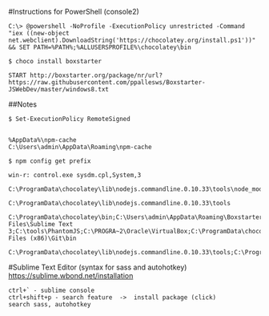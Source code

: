 
#Instructions for PowerShell (console2)

	C:\> @powershell -NoProfile -ExecutionPolicy unrestricted -Command "iex ((new-object net.webclient).DownloadString('https://chocolatey.org/install.ps1'))" && SET PATH=%PATH%;%ALLUSERSPROFILE%\chocolatey\bin
	
	$ choco install boxstarter
    
    START http://boxstarter.org/package/nr/url?https://raw.githubusercontent.com/ppallesws/Boxstarter-JSWebDev/master/windows8.txt

##Notes
	
	$ Set-ExecutionPolicy RemoteSigned


	%AppData%\npm-cache
	C:\Users\admin\AppData\Roaming\npm-cache

	$ npm config get prefix

	win-r: control.exe sysdm.cpl,System,3

	C:\ProgramData\chocolatey\lib\nodejs.commandline.0.10.33\tools\node_modules

	C:\ProgramData\chocolatey\lib\nodejs.commandline.0.10.33\tools

	C:\ProgramData\chocolatey\bin;C:\Users\admin\AppData\Roaming\Boxstarter;C:\Program Files\Sublime Text 3;C:\tools\PhantomJS;C:\PROGRA~2\Oracle\VirtualBox;C:\ProgramData\chocolatey\lib\nodejs.commandline.0.10.33\tools;C:\Program Files (x86)\Git\bin

	C:\ProgramData\chocolatey\lib\nodejs.commandline.0.10.33\tools;C:\ProgramData\chocolatey\lib\nodejs.commandline.0.10.33\tools\node_modules

#Sublime Text Editor (syntax for sass and autohotkey)
	https://sublime.wbond.net/installation

	ctrl+` - sublime console
	ctrl+shift+p - search feature  ->  install package (click)
	search sass, autohotkey


